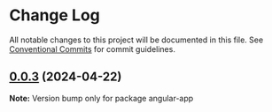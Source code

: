 # Change Log

All notable changes to this project will be documented in this file.
See [Conventional Commits](https://conventionalcommits.org) for commit guidelines.

## [0.0.3](https://github.com/OSpoon/simple-micro-app/compare/v0.0.2...v0.0.3) (2024-04-22)

**Note:** Version bump only for package angular-app
